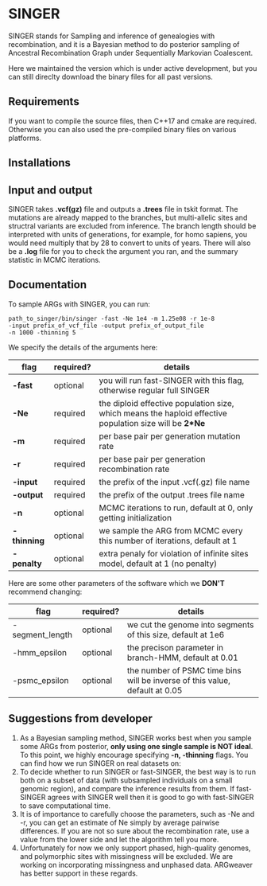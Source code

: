 # SINGER
SINGER stands for Sampling and inference of genealogies with recombination, and it is a Bayesian method to do posterior sampling of Ancestral Recombination Graph under Sequentially Markovian Coalescent. 


Here we maintained the version which is under active development, but you can still direclty download the binary files for all past versions. 

## Requirements

If you want to compile the source files, then C++17 and cmake are required. Otherwise you can also used the pre-compiled binary files on various platforms. 

## Installations

## Input and output

SINGER takes **.vcf(gz)** file and outputs a **.trees** file in tskit format. The mutations are already mapped to the branches, but multi-allelic sites and structral variants are excluded from inference. The branch length should be interpreted with units of generations, for example, for homo sapiens, you would need multiply that by 28 to convert to units of years. There will also be a **.log** file for you to check the argument you ran, and the summary statistic in MCMC iterations. 

## Documentation

To sample ARGs with SINGER, you can run:

```
path_to_singer/bin/singer -fast -Ne 1e4 -m 1.25e08 -r 1e-8
-input prefix_of_vcf_file -output prefix_of_output_file
-n 1000 -thinning 5
```

We specify the details of the arguments here:

|flag|required?|details|  
|--------|-----|-----------|  
|**-fast**|optional|you will run fast-SINGER with this flag, otherwise regular full SINGER|
|**-Ne**|required|the diploid effective population size, which means the haploid effective population size will be **2*Ne**|
|**-m**|required|per base pair per generation mutation rate|
|**-r**|required|per base pair per generation recombination rate|
|**-input**|required|the prefix of the input .vcf(.gz) file name|
|**-output**|required|the prefix of the output .trees file name| 
|**-n**|optional|MCMC iterations to run, default at 0, only getting initialization|
|**-thinning**|optional|we sample the ARG from MCMC every this number of iterations, default at 1|
|**-penalty**|optional|extra penaly for violation of infinite sites model, default at 1 (no penalty)|

Here are some other parameters of the software which we **DON'T** recommend changing:

|flag|required?|details|  
|-----|-----|--------------|  
|-segment_length|optional|we cut the genome into segments of this size, default at 1e6|
|-hmm_epsilon|optional|the precison parameter in branch-HMM, default at 0.01|
|-psmc_epsilon|optional|the number of PSMC time bins will be inverse of this value, default at 0.05|

## Suggestions from developer

1. As a Bayesian sampling method, SINGER works best when you sample some ARGs from posterior, **only using one single sample is NOT ideal**. To this point, we highly encourage specifying **-n, -thinning** flags. You can find how we run SINGER on real datasets on:
2. To decide whether to run SINGER or fast-SINGER, the best way is to run both on a subset of data (with subsampled individuals on a small genomic region), and compare the inference results from them. If fast-SINGER agrees with SINGER well then it is good to go with fast-SINGER to save computational time. 
3. It is of importance to carefully choose the parameters, such as -Ne and -r, you can get an estimate of Ne simply by average pairwise differences. If you are not so sure about the recombination rate, use a value from the lower side and let the algorithm tell you more. 
4. Unfortunately for now we only support phased, high-quality genomes, and polymorphic sites with missingness will be excluded. We are working on incorporating missingness and unphased data. ARGweaver has better support in these regards.
